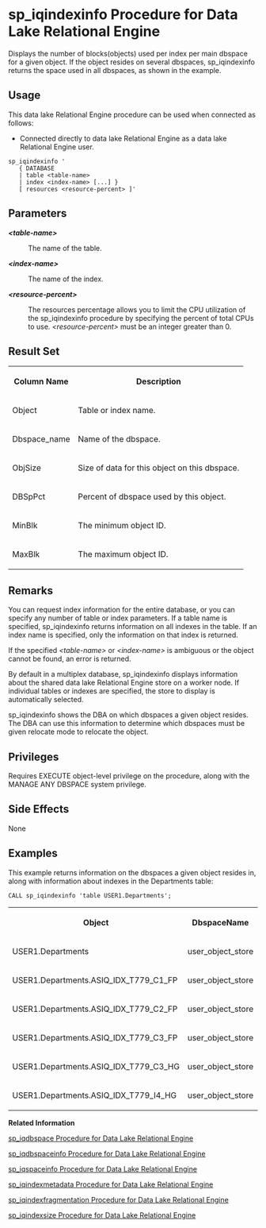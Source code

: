 <!-- loioa5ac909e84f210158be2ec9a4fd2e670 -->

# sp\_iqindexinfo Procedure for Data Lake Relational Engine

Displays the number of blocks\(objects\) used per index per main dbspace for a given object. If the object resides on several dbspaces, sp\_iqindexinfo returns the space used in all dbspaces, as shown in the example.



<a name="loioa5ac909e84f210158be2ec9a4fd2e670__section_umy_gqn_14b"/>

## Usage

This data lake Relational Engine procedure can be used when connected as follows:

-   Connected directly to data lake Relational Engine as a data lake Relational Engine user.



```
sp_iqindexinfo '
   { DATABASE 
   | table <table-name> 
   | index <index-name> [...] }
   [ resources <resource-percent> ]'
```



<a name="loioa5ac909e84f210158be2ec9a4fd2e670__section_zhr_yv2_pbb"/>

## Parameters


<dl>
<dt><b>

*<table-name\>*

</b></dt>
<dd>

The name of the table.



</dd>
</dl>


<dl>
<dt><b>

*<index-name\>*

</b></dt>
<dd>

The name of the index.



</dd>
</dl>


<dl>
<dt><b>

*<resource-percent\>*

</b></dt>
<dd>

The resources percentage allows you to limit the CPU utilization of the sp\_iqindexinfo procedure by specifying the percent of total CPUs to use. *<resource-percent\>* must be an integer greater than 0.



</dd>
</dl>



<a name="loioa5ac909e84f210158be2ec9a4fd2e670__section_xvl_gcz_mbb"/>

## Result Set


<table>
<tr>
<th valign="top">

Column Name

</th>
<th valign="top">

Description

</th>
</tr>
<tr>
<td valign="top">

Object

</td>
<td valign="top">

Table or index name.

</td>
</tr>
<tr>
<td valign="top">

Dbspace\_name

</td>
<td valign="top">

Name of the dbspace.

</td>
</tr>
<tr>
<td valign="top">

ObjSize

</td>
<td valign="top">

Size of data for this object on this dbspace.

</td>
</tr>
<tr>
<td valign="top">

DBSpPct

</td>
<td valign="top">

Percent of dbspace used by this object.

</td>
</tr>
<tr>
<td valign="top">

MinBlk

</td>
<td valign="top">

The minimum object ID.

</td>
</tr>
<tr>
<td valign="top">

MaxBlk

</td>
<td valign="top">

The maximum object ID.

</td>
</tr>
</table>



<a name="loioa5ac909e84f210158be2ec9a4fd2e670__iq_refbb_1608"/>

## Remarks

You can request index information for the entire database, or you can specify any number of table or index parameters. If a table name is specified, sp\_iqindexinfo returns information on all indexes in the table. If an index name is specified, only the information on that index is returned.

If the specified *<table-name\>* or *<index-name\>* is ambiguous or the object cannot be found, an error is returned.

By default in a multiplex database, sp\_iqindexinfo displays information about the shared data lake Relational Engine store on a worker node. If individual tables or indexes are specified, the store to display is automatically selected.

sp\_iqindexinfo shows the DBA on which dbspaces a given object resides. The DBA can use this information to determine which dbspaces must be given relocate mode to relocate the object.



<a name="loioa5ac909e84f210158be2ec9a4fd2e670__iq_refbb_1607"/>

## Privileges

Requires EXECUTE object-level privilege on the procedure, along with the MANAGE ANY DBSPACE system privilege.



## Side Effects

None



<a name="loioa5ac909e84f210158be2ec9a4fd2e670__iq_refbb_1611"/>

## Examples

This example returns information on the dbspaces a given object resides in, along with information about indexes in the Departments table:

```
CALL sp_iqindexinfo 'table USER1.Departments';
```


<table>
<tr>
<th valign="top">

Object

</th>
<th valign="top">

DbspaceName

</th>
<th valign="top">

ObjSize

</th>
<th valign="top">

DBSpPct

</th>
<th valign="top">

MinBlk

</th>
<th valign="top">

MaxBlk

</th>
</tr>
<tr>
<td valign="top">

USER1.Departments

</td>
<td valign="top">

user\_object\_store

</td>
<td valign="top">

288 K

</td>
<td valign="top">

1

</td>
<td valign="top">

1,045,496.00

</td>
<td valign="top">

1,048,891.00

</td>
</tr>
<tr>
<td valign="top">

USER1.Departments.ASIQ\_IDX\_T779\_C1\_FP

</td>
<td valign="top">

user\_object\_store

</td>
<td valign="top">

176 K

</td>
<td valign="top">

1

</td>
<td valign="top">

1,047,197.00

</td>
<td valign="top">

1,047,328.00

</td>
</tr>
<tr>
<td valign="top">

USER1.Departments.ASIQ\_IDX\_T779\_C2\_FP

</td>
<td valign="top">

user\_object\_store

</td>
<td valign="top">

160 K

</td>
<td valign="top">

1

</td>
<td valign="top">

1,047,213.00

</td>
<td valign="top">

1,047,324.00

</td>
</tr>
<tr>
<td valign="top">

USER1.Departments.ASIQ\_IDX\_T779\_C3\_FP

</td>
<td valign="top">

user\_object\_store

</td>
<td valign="top">

184 K

</td>
<td valign="top">

1

</td>
<td valign="top">

1,047,229.00

</td>
<td valign="top">

1,047,317.00

</td>
</tr>
<tr>
<td valign="top">

USER1.Departments.ASIQ\_IDX\_T779\_C3\_HG

</td>
<td valign="top">

user\_object\_store

</td>
<td valign="top">

440 K

</td>
<td valign="top">

1

</td>
<td valign="top">

1,048,421.00

</td>
<td valign="top">

1,048,796.00

</td>
</tr>
<tr>
<td valign="top">

USER1.Departments.ASIQ\_IDX\_T779\_I4\_HG

</td>
<td valign="top">

user\_object\_store

</td>
<td valign="top">

288 K

</td>
<td valign="top">

1

</td>
<td valign="top">

1,047,261.00

</td>
<td valign="top">

1,047,306.00

</td>
</tr>
</table>

**Related Information**  


[sp\_iqdbspace Procedure for Data Lake Relational Engine](sp-iqdbspace-procedure-for-data-lake-relational-engine-a5a34b5.md "Displays detailed information about each data lake Relational Engine dbspace.")

[sp\_iqdbspaceinfo Procedure for Data Lake Relational Engine](sp-iqdbspaceinfo-procedure-for-data-lake-relational-engine-a5a3ca6.md "Displays the size of each object and subobject used in the specified table.")

[sp\_iqspaceinfo Procedure for Data Lake Relational Engine](sp-iqspaceinfo-procedure-for-data-lake-relational-engine-a5b6d30.md "Displays the number of blocks (objects) used by each object in the current database and the name of the dbspace in which the object is located.")

[sp\_iqindexmetadata Procedure for Data Lake Relational Engine](sp-iqindexmetadata-procedure-for-data-lake-relational-engine-a5ad0e4.md "Displays index metadata for a given index.")

[sp\_iqindexfragmentation Procedure for Data Lake Relational Engine](sp-iqindexfragmentation-procedure-for-data-lake-relational-engine-a5ac10a.md "Reports information about the percentage of page space taken up within the B-trees, garrays, and bitmap structures in data lake Relational Engine indexes.")

[sp\_iqindexsize Procedure for Data Lake Relational Engine](sp-iqindexsize-procedure-for-data-lake-relational-engine-a5ad8fe.md "Gives the size of the specified index.")

